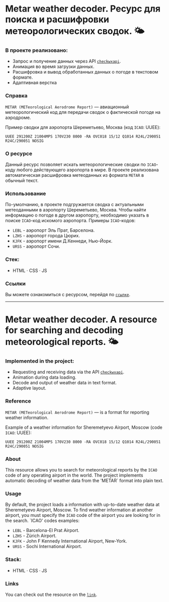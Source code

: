 # Metar weather decoder. Ресурс для поиска и расшифровки метеорологических сводок. :sun_behind_small_cloud:

### В проекте реализовано:

* Запрос и получение данных через API [`checkwxapi`](https://www.checkwxapi.com/documentation/metar).
* Анимация во время загрузки данных.
* Расшифровка и вывод обработанных данных о погоде в текстовом формате.
* Адаптивная верстка

### Справка
`METAR (METeorological Aerodrome Report)` — авиационный метеорологический код для передачи сводок о фактической погоде на аэродроме. 

Пример сводки для аэропорта Шереметьево, Москва (код `ICAO`: UUEE):

`UUEE 291200Z 21004MPS 170V230 8000 -RA OVC018 15/12 Q1014 R24L/290051 R24C/290051 NOSIG`

### О ресурсе
Данный ресурс позволяет искать метеорологические сводки по `ICAO`-коду любого действующего аэропорта в мире. В проекте реализована автоматическая расшифровка метеоданных из формата `METAR` в обычный текст.

### Использование
По-умолчанию, в проекте подгружается сводка с актуальными метеоданными в аэропорту Шереметьево, Москва. Чтобы найти информацию о погоде в другом аэропорту, необходимо указать в поиске `ICAO`-код искомого аэропорта. 
Примеры `ICAO`-кодов:
* `LEBL` - аэропорт Эль Прат, Барселона.
* `LZHS` - аэропорт города Цюрих.
* `KJFK` - аэропорт имени Д.Кеннеди, Нью-Йорк.
* `URSS` - аэропорт Сочи.

### Стек:

* HTML · CSS · JS

### Ссылки

Вы можете ознакомиться с ресурсом, перейдя по [`ссылке`](https://leonidparshentsev.github.io/Metar_decoder/).

---

# Metar weather decoder. A resource for searching and decoding meteorological reports. :sun_behind_small_cloud:

### Implemented in the project:

* Requesting and receiving data via the API [`checkwxapi`](https://www.checkwxapi.com/documentation/metar).
* Animation during data loading.
* Decode and output of weather data in text format.
* Adaptive layout.

### Reference
`METAR (METeorological Aerodrome Report)` — is a format for reporting weather information.

Example of a weather information for Sheremetyevo Airport, Moscow (code `ICAO`: UUEE):

`UUEE 291200Z 21004MPS 170V230 8000 -RA OVC018 15/12 Q1014 R24L/290051 R24C/290051 NOSIG`

### About
This resource allows you to search for meteorological reports by the `ICAO` code of any operating airport in the world. The project implements automatic decoding of weather data from the 'METAR` format into plain text.

### Usage
By default, the project loads a information with up-to-date weather data at Sheremetyevo Airport, Moscow. To find weather information at another airport, you must specify the `ICAO` code of the airport you are looking for in the search.
`ICAO' codes examples:
* `LEBL` - Barcelona-El Prat Airport.
* `LZHS` - Zürich Airport.
* `KJFK` - John F Kennedy International Airport, New-York.
* `URSS` - Sochi International Airport.

### Stack:

* HTML · CSS · JS

### Links

You can check out the resource on the [`link`](https://leonidparshentsev.github.io/Metar_decoder/).
